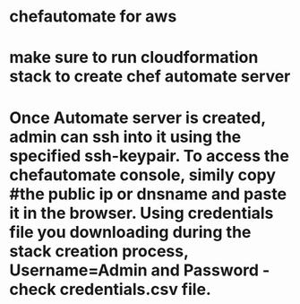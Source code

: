 # chefautomate for aws
# make sure to run cloudformation stack to create chef automate server
# Once Automate server is created, admin can ssh into it using the specified ssh-keypair. To access the chefautomate console, simily copy #the public ip or dnsname and paste it in the browser. Using credentials file you downloading during the stack creation process,  Username=Admin and Password - check credentials.csv file.
